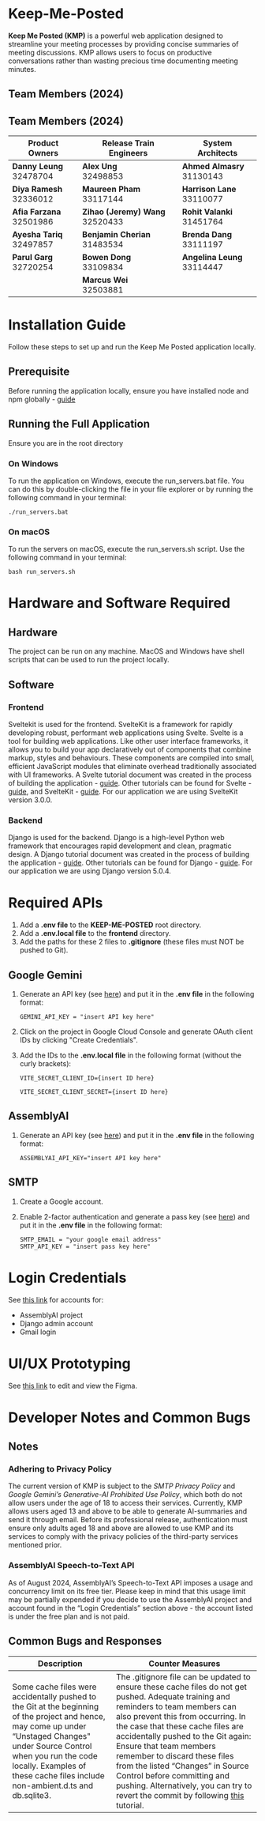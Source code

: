 # Keep-Me-Posted

**Keep Me Posted (KMP)** is a powerful web application designed to streamline your meeting processes by providing concise summaries of meeting discussions. KMP allows users to focus on productive conversations rather than wasting precious time documenting meeting minutes.

## Team Members (2024)
## Team Members (2024)


| **Product Owners**                              | **Release Train Engineers**                              | **System Architects**                              |
|-------------------------------------------------|------------------------------------------------|------------------------------------------------|
| **Danny Leung** <br> 32478704 |**Alex Ung** <br> 32498853 | **Ahmed Almasry** <br> 31130143|
| **Diya Ramesh** <br>  32336012 | **Maureen Pham** <br> 33117144 | **Harrison Lane** <br>  33110077 |
| **Afia Farzana** <br>  32501986 | **Zihao (Jeremy) Wang** <br>  32520433 | **Rohit Valanki** <br> 31451764 |
| **Ayesha Tariq** <br>  32497857 | **Benjamin Cherian** <br>  31483534 | **Brenda Dang** <br> 33111197 |
|**Parul Garg** <br> 32720254  |**Bowen Dong** <br>  33109834 | **Angelina Leung** <br> 33114447|
||**Marcus Wei** <br>  32503881 ||                                              |                                                 |

# Installation Guide

Follow these steps to set up and run the Keep Me Posted application locally.

## Prerequisite

Before running the application locally, ensure you have installed node and npm globally - [guide]( https://docs.npmjs.com/downloading-and-installing-node-js-and-npm) 


## Running the Full Application
Ensure you are in the root directory

### On Windows 
To run the application on Windows, execute the run_servers.bat file. You can do this by double-clicking the file in your file explorer or by running the following command in your terminal:
```console
./run_servers.bat
```

### On macOS
To run the servers on macOS, execute the run_servers.sh script. Use the following command in your terminal:
```console
bash run_servers.sh
```

# Hardware and Software Required

## Hardware 
The project can be run on any machine. MacOS and Windows have shell scripts that can be used to run the project locally.

## Software

### Frontend
Sveltekit is used for the frontend. SvelteKit is a framework for rapidly developing robust, performant web applications using Svelte. Svelte is a tool for building web applications. Like other user interface frameworks, it allows you to build your app declaratively out of components that combine markup, styles and behaviours. These components are compiled into small, efficient JavaScript modules that eliminate overhead traditionally associated with UI frameworks. A Svelte tutorial document was created in the process of building the application - [guide](https://docs.google.com/document/d/17psSA8k25k4564wV-8v7a0rGIPiNH81VshTD11CCbUA/edit#heading=h.9ezp793n1bwb). Other tutorials can be found for Svelte - [guide](https://learn.svelte.dev/tutorial/welcome-to-svelte), and SvelteKit - [guide](https://kit.svelte.dev/docs/introduction). For our application we are using SvelteKit version 3.0.0.

### Backend
Django is used for the backend. Django is a high-level Python web framework that encourages rapid development and clean, pragmatic design. A Django tutorial document was created in the process of building the application - [guide](https://docs.google.com/document/d/1YI8r4dVbv2plGCXqexPKSkVPoaYwnvzpAtN_q0XUfro/edit#heading=h.9ezp793n1bwb). Other tutorials can be found for Django - [guide](https://docs.djangoproject.com/en/5.1/). For our application we are using Django version 5.0.4.

# Required APIs
1. Add a **.env file** to the **KEEP-ME-POSTED** root directory.
2. Add a **.env.local file** to the **frontend** directory.
3. Add the paths for these 2 files to **.gitignore** (these files must NOT be pushed to Git).
## Google Gemini
1. Generate an API key (see [here](https://ai.google.dev/gemini-api/docs/api-key)) and put it in the **.env file** in the following format:

    ```
    GEMINI_API_KEY = "insert API key here"
    ```

2. Click on the project in Google Cloud Console and generate OAuth client IDs by clicking "Create Credentials".

3. Add the IDs to the **.env.local file** in the following format (without the curly brackets):

    ```
    VITE_SECRET_CLIENT_ID={insert ID here}

    VITE_SECRET_CLIENT_SECRET={insert ID here}
    ```

## AssemblyAI
1. Generate an API key (see [here](https://www.assemblyai.com/products/speech-to-text?utm_source=google&utm_medium=cpc&utm_campaign=Brand&utm_term=assemblyai%20api&gad_source=1&gclid=CjwKCAjwuMC2BhA7EiwAmJKRrI_UILFgqbguYibYz-ycmPIH38b_nN6eS8sUZX0ES2pGG_A2ldjJSxoC22IQAvD_BwE)) and put it in the **.env file** in the following format:

    ```
    ASSEMBLYAI_API_KEY="insert API key here"
    ```

## SMTP
1. Create a Google account.
2. Enable 2-factor authentication and generate a pass key (see [here](https://www.youtube.com/watch?v=RlfyGCxuNVI)) and put it in the **.env file** in the following format:

    ```
    SMTP_EMAIL = "your google email address"
    SMTP_API_KEY = "insert pass key here"
    ```

# Login Credentials
See [this link](https://docs.google.com/document/d/12utGqgSPGZd5jvaNlT22FTJlpHR073LqWaKULZvcidU/edit) for accounts for:
* AssemblyAI project
* Django admin account
* Gmail login

# UI/UX Prototyping
See [this link](https://www.figma.com/design/2ViXY8jjaYoqQUNvJ0zHOE/Keep-Me-Posted-Designs?node-id=2210-441096&t=XM3WtZ90aTzj3E8g-1) to edit and view the Figma.

# Developer Notes and Common Bugs
## Notes
### Adhering to Privacy Policy
The current version of KMP is subject to the *SMTP Privacy Policy* and *Google Gemini’s Generative-AI Prohibited Use Policy*, which both do not allow users under the age of 18 to access their services. Currently, KMP allows users aged 13 and above to be able to generate AI-summaries and send it through email. Before its professional release, authentication must ensure only adults aged 18 and above are allowed to use KMP and its services to comply with the privacy policies of the third-party services mentioned prior.
### AssemblyAI Speech-to-Text API
As of August 2024, AssemblyAI’s Speech-to-Text API imposes a usage and concurrency limit on its free tier. Please keep in mind that this usage limit may be partially expended if you decide to use the AssemblyAI project and account found in the “Login Credentials” section above - the account listed is under the free plan and is not paid.

## Common Bugs and Responses
| **Description**                              | **Counter Measures**                              |
|----------------------------------------------|---------------------------------------------------|
|Some cache files were accidentally pushed to the Git at the beginning of the project and hence, may come up under “Unstaged Changes" under Source Control when you run the code locally. Examples of these cache files include non-ambient.d.ts and db.sqlite3. | The .gitignore file can be updated to ensure these cache files do not get pushed. Adequate training and reminders to team members can also prevent this from occurring. In the case that these cache files are accidentally pushed to the Git again: Ensure that team members remember to discard these files from the listed “Changes” in Source Control before committing and pushing. Alternatively, you can try to revert the commit by following [this](https://www.youtube.com/watch?v=H2DuJNWbqLw&t=70s) tutorial.|

